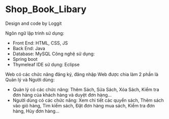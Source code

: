 # Shop_Book_Libary
Design and code by Loggit

Ngôn ngữ lập trình sử dụng: 
  + Front End: HTML, CSS, JS
  + Back End: Java
  + Database: MySQL
Công nghệ sử dụng:
  + Spring boot
  + Thymeleaf
IDE sử dụng: Eclipse

Web có các chức năng đăng ký, đăng nhập
Web được chia làm 2 phần là Quản lý và Người dùng:
  + Quản lý có các chức năng: Thêm Sách, Sửa Sách, Xóa Sách, Kiểm tra đơn hàng của khách hàng và duyệt đơn hàng...
  + Người dùng có các chức năng: Xem chi tiết các quyển sách, Thêm sách vào giỏ hàng, Tìm kiếm sách, Đặt đơn hàng mua sách, Kiểm tra đơn hàng, Hủy đơn hàng...
